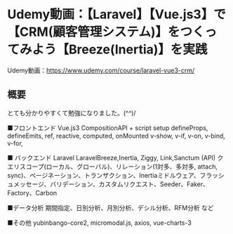 # Udemy動画：【Laravel】【Vue.js3】で【CRM(顧客管理システム)】をつくってみよう【Breeze(Inertia)】を実践

Udemy動画：https://www.udemy.com/course/laravel-vue3-crm/

## 概要
とても分かりやすくて勉強になりました。(^^)/

■フロントエンド Vue.js3
CompositionAPI + script setup
defineProps, defineEmits, ref, reactive, computed, onMounted
v-show, v-if, v-on, v-bind, v-for,

■ バックエンド Laravel
LaravelBreeze,Inertia, Ziggy, Link,Sanctum (API)
クエリスコープ(ローカル、グローバル)、リレーション(1対多、多対多, attach, sync)、ページネーション、トランザクション、Inertiaミドルウェア、フラッシュメッセージ、バリデーション、カスタムリクエスト、Seeder、Faker、Factory、Carbon

■データ分析
期間指定、日別分析、月別分析、デシル分析、RFM分析 など

■その他
yubinbango-core2, micromodal.js, axios, vue-charts-3
